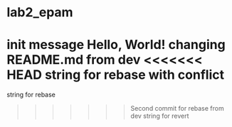 # lab2_epam
init message
Hello, World!
changing README.md from dev
<<<<<<< HEAD
string for rebase with conflict
=======
string for rebase
>>>>>>> Second commit for rebase from dev
string for revert
